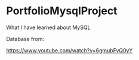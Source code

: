 # PortfolioMysqlProject
What I have learned about MySQL


Database from:

https://www.youtube.com/watch?v=6gmubFyQ0yY